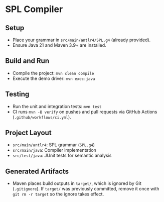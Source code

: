 # SPL Compiler

## Setup
- Place your grammar in `src/main/antlr4/SPL.g4` (already provided).
- Ensure Java 21 and Maven 3.9+ are installed.

## Build and Run
- Compile the project: `mvn clean compile`
- Execute the demo driver: `mvn exec:java`

## Testing
- Run the unit and integration tests: `mvn test`
- CI runs `mvn -B verify` on pushes and pull requests via GitHub Actions (`.github/workflows/ci.yml`).

## Project Layout
- `src/main/antlr4`: SPL grammar (`SPL.g4`)
- `src/main/java`: Compiler implementation
- `src/test/java`: JUnit tests for semantic analysis

## Generated Artifacts
- Maven places build outputs in `target/`, which is ignored by Git (`.gitignore`). If `target/` was previously committed, remove it once with `git rm -r target` so the ignore takes effect.
